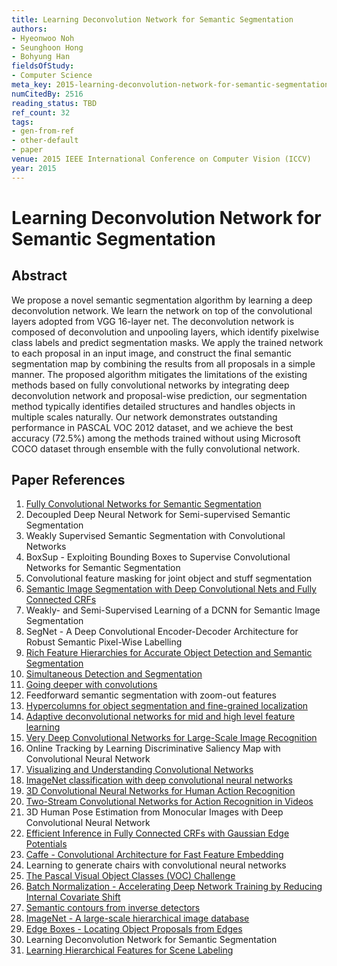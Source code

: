 ```yaml
---
title: Learning Deconvolution Network for Semantic Segmentation
authors:
- Hyeonwoo Noh
- Seunghoon Hong
- Bohyung Han
fieldsOfStudy:
- Computer Science
meta_key: 2015-learning-deconvolution-network-for-semantic-segmentation
numCitedBy: 2516
reading_status: TBD
ref_count: 32
tags:
- gen-from-ref
- other-default
- paper
venue: 2015 IEEE International Conference on Computer Vision (ICCV)
year: 2015
---
```


# Learning Deconvolution Network for Semantic Segmentation

## Abstract

We propose a novel semantic segmentation algorithm by learning a deep deconvolution network. We learn the network on top of the convolutional layers adopted from VGG 16-layer net. The deconvolution network is composed of deconvolution and unpooling layers, which identify pixelwise class labels and predict segmentation masks. We apply the trained network to each proposal in an input image, and construct the final semantic segmentation map by combining the results from all proposals in a simple manner. The proposed algorithm mitigates the limitations of the existing methods based on fully convolutional networks by integrating deep deconvolution network and proposal-wise prediction, our segmentation method typically identifies detailed structures and handles objects in multiple scales naturally. Our network demonstrates outstanding performance in PASCAL VOC 2012 dataset, and we achieve the best accuracy (72.5%) among the methods trained without using Microsoft COCO dataset through ensemble with the fully convolutional network.

## Paper References

1. [Fully Convolutional Networks for Semantic Segmentation](2017-fully-convolutional-networks-for-semantic-segmentation)
2. Decoupled Deep Neural Network for Semi-supervised Semantic Segmentation
3. Weakly Supervised Semantic Segmentation with Convolutional Networks
4. BoxSup - Exploiting Bounding Boxes to Supervise Convolutional Networks for Semantic Segmentation
5. Convolutional feature masking for joint object and stuff segmentation
6. [Semantic Image Segmentation with Deep Convolutional Nets and Fully Connected CRFs](2015-semantic-image-segmentation-with-deep-convolutional-nets-and-fully-connected-crfs)
7. Weakly- and Semi-Supervised Learning of a DCNN for Semantic Image Segmentation
8. SegNet - A Deep Convolutional Encoder-Decoder Architecture for Robust Semantic Pixel-Wise Labelling
9. [Rich Feature Hierarchies for Accurate Object Detection and Semantic Segmentation](2014-rich-feature-hierarchies-for-accurate-object-detection-and-semantic-segmentation)
10. [Simultaneous Detection and Segmentation](2014-simultaneous-detection-and-segmentation)
11. [Going deeper with convolutions](2015-going-deeper-with-convolutions)
12. Feedforward semantic segmentation with zoom-out features
13. [Hypercolumns for object segmentation and fine-grained localization](2015-hypercolumns-for-object-segmentation-and-fine-grained-localization)
14. [Adaptive deconvolutional networks for mid and high level feature learning](2011-adaptive-deconvolutional-networks-for-mid-and-high-level-feature-learning)
15. [Very Deep Convolutional Networks for Large-Scale Image Recognition](2015-very-deep-convolutional-networks-for-large-scale-image-recognition)
16. Online Tracking by Learning Discriminative Saliency Map with Convolutional Neural Network
17. [Visualizing and Understanding Convolutional Networks](2014-visualizing-and-understanding-convolutional-networks)
18. [ImageNet classification with deep convolutional neural networks](2012-imagenet-classification-with-deep-convolutional-neural-networks)
19. [3D Convolutional Neural Networks for Human Action Recognition](2013-3d-convolutional-neural-networks-for-human-action-recognition)
20. [Two-Stream Convolutional Networks for Action Recognition in Videos](2014-two-stream-convolutional-networks-for-action-recognition-in-videos)
21. 3D Human Pose Estimation from Monocular Images with Deep Convolutional Neural Network
22. [Efficient Inference in Fully Connected CRFs with Gaussian Edge Potentials](2011-efficient-inference-in-fully-connected-crfs-with-gaussian-edge-potentials)
23. [Caffe - Convolutional Architecture for Fast Feature Embedding](2014-caffe-convolutional-architecture-for-fast-feature-embedding)
24. Learning to generate chairs with convolutional neural networks
25. [The Pascal Visual Object Classes (VOC) Challenge](2009-the-pascal-visual-object-classes-voc-challenge)
26. [Batch Normalization - Accelerating Deep Network Training by Reducing Internal Covariate Shift](2015-batch-normalization-accelerating-deep-network-training-by-reducing-internal-covariate-shift)
27. [Semantic contours from inverse detectors](2011-semantic-contours-from-inverse-detectors)
28. [ImageNet - A large-scale hierarchical image database](2009-imagenet-a-large-scale-hierarchical-image-database)
29. [Edge Boxes - Locating Object Proposals from Edges](2014-edge-boxes-locating-object-proposals-from-edges)
30. Learning Deconvolution Network for Semantic Segmentation
31. [Learning Hierarchical Features for Scene Labeling](2013-learning-hierarchical-features-for-scene-labeling)
